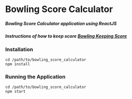 # Bowling Score Calculator

##### Bowling Score Calculator application using ReactJS
##### Instructions of how to keep score [Bowling Keeping Score](hhttps://www.bowl.com/Welcome/Welcome_Home/Keeping_Score/)


### Installation

```
cd /path/to/bowling_score_calculator
npm install
```

### Running the Application

```
cd /path/to/bowling_score_calculator
npm start
```


